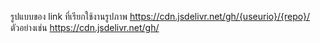 รูปแบบของ link ที่เรียกใช้งานรูปภาพ 
https://cdn.jsdelivr.net/gh/{useurio}/{repo}/
ตัวอย่างเช่น 
https://cdn.jsdelivr.net/gh/

